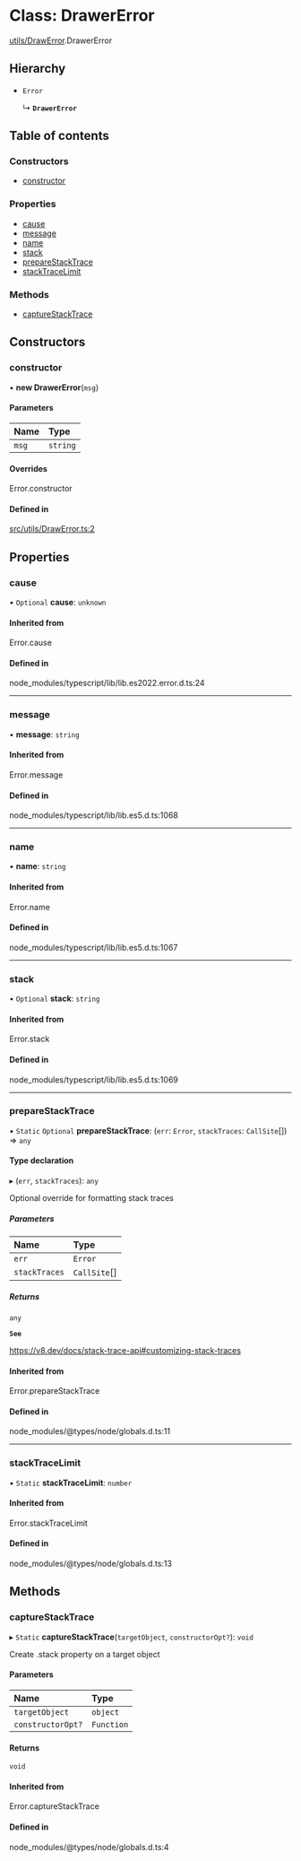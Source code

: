 # Class: DrawerError

[utils/DrawError](../modules/utils_DrawError.md).DrawerError

## Hierarchy

- `Error`

  ↳ **`DrawerError`**

## Table of contents

### Constructors

- [constructor](utils_DrawError.DrawerError.md#constructor)

### Properties

- [cause](utils_DrawError.DrawerError.md#cause)
- [message](utils_DrawError.DrawerError.md#message)
- [name](utils_DrawError.DrawerError.md#name)
- [stack](utils_DrawError.DrawerError.md#stack)
- [prepareStackTrace](utils_DrawError.DrawerError.md#preparestacktrace)
- [stackTraceLimit](utils_DrawError.DrawerError.md#stacktracelimit)

### Methods

- [captureStackTrace](utils_DrawError.DrawerError.md#capturestacktrace)

## Constructors

### constructor

• **new DrawerError**(`msg`)

#### Parameters

| Name | Type |
| :------ | :------ |
| `msg` | `string` |

#### Overrides

Error.constructor

#### Defined in

[src/utils/DrawError.ts:2](https://github.com/fabwcie/drawer/blob/6f6bdfc/src/utils/DrawError.ts#L2)

## Properties

### cause

• `Optional` **cause**: `unknown`

#### Inherited from

Error.cause

#### Defined in

node_modules/typescript/lib/lib.es2022.error.d.ts:24

___

### message

• **message**: `string`

#### Inherited from

Error.message

#### Defined in

node_modules/typescript/lib/lib.es5.d.ts:1068

___

### name

• **name**: `string`

#### Inherited from

Error.name

#### Defined in

node_modules/typescript/lib/lib.es5.d.ts:1067

___

### stack

• `Optional` **stack**: `string`

#### Inherited from

Error.stack

#### Defined in

node_modules/typescript/lib/lib.es5.d.ts:1069

___

### prepareStackTrace

▪ `Static` `Optional` **prepareStackTrace**: (`err`: `Error`, `stackTraces`: `CallSite`[]) => `any`

#### Type declaration

▸ (`err`, `stackTraces`): `any`

Optional override for formatting stack traces

##### Parameters

| Name | Type |
| :------ | :------ |
| `err` | `Error` |
| `stackTraces` | `CallSite`[] |

##### Returns

`any`

**`See`**

https://v8.dev/docs/stack-trace-api#customizing-stack-traces

#### Inherited from

Error.prepareStackTrace

#### Defined in

node_modules/@types/node/globals.d.ts:11

___

### stackTraceLimit

▪ `Static` **stackTraceLimit**: `number`

#### Inherited from

Error.stackTraceLimit

#### Defined in

node_modules/@types/node/globals.d.ts:13

## Methods

### captureStackTrace

▸ `Static` **captureStackTrace**(`targetObject`, `constructorOpt?`): `void`

Create .stack property on a target object

#### Parameters

| Name | Type |
| :------ | :------ |
| `targetObject` | `object` |
| `constructorOpt?` | `Function` |

#### Returns

`void`

#### Inherited from

Error.captureStackTrace

#### Defined in

node_modules/@types/node/globals.d.ts:4
